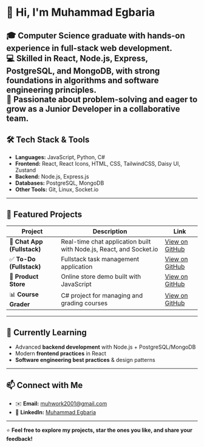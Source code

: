 # 👋 Hi, I'm Muhammad Egbaria

🎓 Computer Science graduate with hands-on experience in **full-stack web development**.  
💻 Skilled in **React, Node.js, Express, PostgreSQL, and MongoDB**, with strong foundations in algorithms and software engineering principles.  
🚀 Passionate about problem-solving and eager to grow as a **Junior Developer** in a collaborative team.  
---

## 🛠️ Tech Stack & Tools

- **Languages:** JavaScript, Python, C#
- **Frontend:** React, React Icons, HTML, CSS, TailwindCSS, Daisy UI, Zustand
- **Backend:** Node.js, Express.js  
- **Databases:** PostgreSQL, MongoDB  
- **Other Tools:** Git, Linux, Socket.io  

---

## 📌 Featured Projects

| Project | Description | Link |
|---------|-------------|------|
| 💬 **Chat App (Fullstack)** | Real-time chat application built with Node.js, React, and Socket.io | [View on GitHub](https://github.com/MuhammadEgb1/CHAT-APP) |
| ✅ **To-Do (Fullstack)** | Fullstack task management application | [View on GitHub](https://github.com/MuhammadEgb1/To-Do) |
| 🛒 **Product Store** | Online store demo built with JavaScript | [View on GitHub](https://github.com/MuhammadEgb1/ProductStore) |
| 📊 **Course Grader** | C# project for managing and grading courses | [View on GitHub](https://github.com/MuhammadEgb1/CourseGrader) |

---

## 🌱 Currently Learning

- Advanced **backend development** with Node.js + PostgreSQL/MongoDB  
- Modern **frontend practices** in React  
- **Software engineering best practices** & design patterns  

---

## 📫 Connect with Me

- ✉️ **Email:** muhwork2001@gmail.com
- 💼 **LinkedIn:** [Muhammad Egbaria](https://linkedin.com/in/muhammad-egbaria)

---

⭐ **Feel free to explore my projects, star the ones you like, and share your feedback!**
